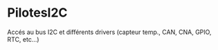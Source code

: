 PilotesI2C
==========

Accés au bus I2C et différents drivers (capteur temp., CAN, CNA, GPIO, RTC, etc...)